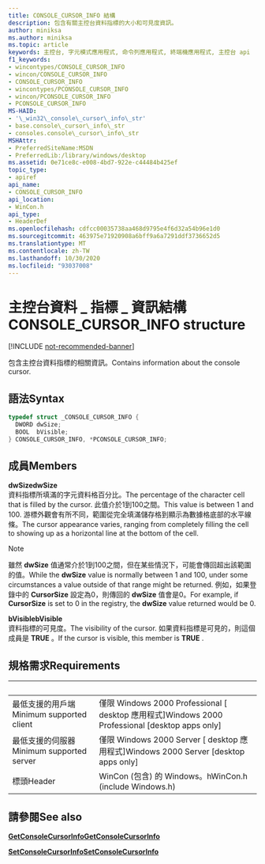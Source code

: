 ```yaml
---
title: CONSOLE_CURSOR_INFO 結構
description: 包含有關主控台資料指標的大小和可見度資訊。
author: miniksa
ms.author: miniksa
ms.topic: article
keywords: 主控台, 字元模式應用程式, 命令列應用程式, 終端機應用程式, 主控台 api
f1_keywords:
- wincontypes/CONSOLE_CURSOR_INFO
- wincon/CONSOLE_CURSOR_INFO
- CONSOLE_CURSOR_INFO
- wincontypes/PCONSOLE_CURSOR_INFO
- wincon/PCONSOLE_CURSOR_INFO
- PCONSOLE_CURSOR_INFO
MS-HAID:
- '\_win32\_console\_cursor\_info\_str'
- base.console\_cursor\_info\_str
- consoles.console\_cursor\_info\_str
MSHAttr:
- PreferredSiteName:MSDN
- PreferredLib:/library/windows/desktop
ms.assetid: 0e71ce8c-e008-4bd7-922e-c44484b425ef
topic_type:
- apiref
api_name:
- CONSOLE_CURSOR_INFO
api_location:
- WinCon.h
api_type:
- HeaderDef
ms.openlocfilehash: cdfcc00035738aa468d9795e4f6d32a54b96e1d0
ms.sourcegitcommit: 463975e71920908a6bff9a6a7291ddf3736652d5
ms.translationtype: MT
ms.contentlocale: zh-TW
ms.lasthandoff: 10/30/2020
ms.locfileid: "93037008"
---
```

# <a name="console_cursor_info-structure"></a><span data-ttu-id="88ae4-104">主控台資料 \_ 指標 \_ 資訊結構</span><span class="sxs-lookup"><span data-stu-id="88ae4-104">CONSOLE\_CURSOR\_INFO structure</span></span>

[!INCLUDE [not-recommended-banner](./includes/not-recommended-banner.md)]

<span data-ttu-id="88ae4-105">包含主控台資料指標的相關資訊。</span><span class="sxs-lookup"><span data-stu-id="88ae4-105">Contains information about the console cursor.</span></span>

## <a name="syntax"></a><span data-ttu-id="88ae4-106">語法</span><span class="sxs-lookup"><span data-stu-id="88ae4-106">Syntax</span></span>

```C
typedef struct _CONSOLE_CURSOR_INFO {
  DWORD dwSize;
  BOOL  bVisible;
} CONSOLE_CURSOR_INFO, *PCONSOLE_CURSOR_INFO;
```

## <a name="members"></a><span data-ttu-id="88ae4-107">成員</span><span class="sxs-lookup"><span data-stu-id="88ae4-107">Members</span></span>

<span data-ttu-id="88ae4-108">**dwSize**</span><span class="sxs-lookup"><span data-stu-id="88ae4-108">**dwSize**</span></span>  
<span data-ttu-id="88ae4-109">資料指標所填滿的字元資料格百分比。</span><span class="sxs-lookup"><span data-stu-id="88ae4-109">The percentage of the character cell that is filled by the cursor.</span></span> <span data-ttu-id="88ae4-110">此值介於1到100之間。</span><span class="sxs-lookup"><span data-stu-id="88ae4-110">This value is between 1 and 100.</span></span> <span data-ttu-id="88ae4-111">游標外觀會有所不同，範圍從完全填滿儲存格到顯示為數據格底部的水平線條。</span><span class="sxs-lookup"><span data-stu-id="88ae4-111">The cursor appearance varies, ranging from completely filling the cell to showing up as a horizontal line at the bottom of the cell.</span></span>

> [!NOTE]
><span data-ttu-id="88ae4-112">雖然 **dwSize** 值通常介於1到100之間，但在某些情況下，可能會傳回超出該範圍的值。</span><span class="sxs-lookup"><span data-stu-id="88ae4-112">While the **dwSize** value is normally between 1 and 100, under some circumstances a value outside of that range might be returned.</span></span> <span data-ttu-id="88ae4-113">例如，如果登錄中的 **CursorSize** 設定為0，則傳回的 **dwSize** 值會是0。</span><span class="sxs-lookup"><span data-stu-id="88ae4-113">For example, if **CursorSize** is set to 0 in the registry, the **dwSize** value returned would be 0.</span></span>

 <span data-ttu-id="88ae4-114">**bVisible**</span><span class="sxs-lookup"><span data-stu-id="88ae4-114">**bVisible**</span></span>  
<span data-ttu-id="88ae4-115">資料指標的可見度。</span><span class="sxs-lookup"><span data-stu-id="88ae4-115">The visibility of the cursor.</span></span> <span data-ttu-id="88ae4-116">如果資料指標是可見的，則這個成員是 **TRUE** 。</span><span class="sxs-lookup"><span data-stu-id="88ae4-116">If the cursor is visible, this member is **TRUE** .</span></span>

## <a name="requirements"></a><span data-ttu-id="88ae4-117">規格需求</span><span class="sxs-lookup"><span data-stu-id="88ae4-117">Requirements</span></span>

| &nbsp; | &nbsp; |
|-|-|
| <span data-ttu-id="88ae4-118">最低支援的用戶端</span><span class="sxs-lookup"><span data-stu-id="88ae4-118">Minimum supported client</span></span> | <span data-ttu-id="88ae4-119">僅限 Windows 2000 Professional \[ desktop 應用程式\]</span><span class="sxs-lookup"><span data-stu-id="88ae4-119">Windows 2000 Professional \[desktop apps only\]</span></span> |
| <span data-ttu-id="88ae4-120">最低支援的伺服器</span><span class="sxs-lookup"><span data-stu-id="88ae4-120">Minimum supported server</span></span> | <span data-ttu-id="88ae4-121">僅限 Windows 2000 Server \[ desktop 應用程式\]</span><span class="sxs-lookup"><span data-stu-id="88ae4-121">Windows 2000 Server \[desktop apps only\]</span></span> |
| <span data-ttu-id="88ae4-122">標頭</span><span class="sxs-lookup"><span data-stu-id="88ae4-122">Header</span></span> | <span data-ttu-id="88ae4-123">WinCon (包含) 的 Windows。h</span><span class="sxs-lookup"><span data-stu-id="88ae4-123">WinCon.h (include Windows.h)</span></span> |

## <a name="see-also"></a><span data-ttu-id="88ae4-124">請參閱</span><span class="sxs-lookup"><span data-stu-id="88ae4-124">See also</span></span>

[<span data-ttu-id="88ae4-125">**GetConsoleCursorInfo**</span><span class="sxs-lookup"><span data-stu-id="88ae4-125">**GetConsoleCursorInfo**</span></span>](getconsolecursorinfo.md)

[<span data-ttu-id="88ae4-126">**SetConsoleCursorInfo**</span><span class="sxs-lookup"><span data-stu-id="88ae4-126">**SetConsoleCursorInfo**</span></span>](setconsolecursorinfo.md)
